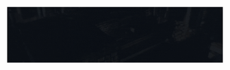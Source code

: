 <div align="center">
    <img src="https://raw.githubusercontent.com/Is4cz/Is4cz/main/pag.gif">
</div>
